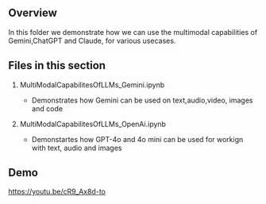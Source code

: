 ## Overview
In this folder we demonstrate how we can use the multimodal capabilities of Gemini,ChatGPT and Claude, for various usecases.

## Files in this section
1. MultiModalCapabilitesOfLLMs_Gemini.ipynb
     - Demonstrates how Gemini can be used on text,audio,video, images and code

3. MultiModalCapabilitesOfLLMs_OpenAi.ipynb
    - Demonstartes how GPT-4o and 4o mini can be used for workign with text, audio and images

## Demo
https://youtu.be/cR9_Ax8d-to